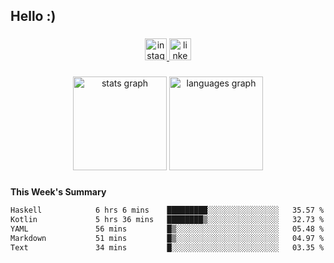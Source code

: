 <h2 align="left">Hello :)</h2>

###

<div align="center">
  <a href="https://www.instagram.com/sebi.klaus/" target="_blank">
    <img src="https://img.shields.io/static/v1?message=Instagram&logo=instagram&label=&color=E4405F&logoColor=white&labelColor=&style=for-the-badge" height="35" alt="instagram logo"  />
  </a>
  <a href="https://www.linkedin.com/in/sebastian-klaus-3aa64720b/" target="_blank">
    <img src="https://img.shields.io/static/v1?message=LinkedIn&logo=linkedin&label=&color=0077B5&logoColor=white&labelColor=&style=for-the-badge" height="35" alt="linkedin logo"  />
  </a>
</div>

###

<div align="center">
  <img src="https://github-readme-stats.vercel.app/api?username=IYourSunshineI&hide_title=false&hide_rank=false&show_icons=true&include_all_commits=true&count_private=true&disable_animations=false&theme=dracula&locale=en&hide_border=false&order=1" height="150" alt="stats graph"  />
  <img src="https://github-readme-stats.vercel.app/api/top-langs?username=IYourSunshineI&locale=en&hide_title=false&layout=compact&card_width=320&langs_count=5&theme=dracula&hide_border=false&order=2" height="150" alt="languages graph"  />
</div>

###

**This Week's Summary**
<!--START_SECTION:waka-->

```txt
Haskell            6 hrs 6 mins    █████████░░░░░░░░░░░░░░░░   35.57 %
Kotlin             5 hrs 36 mins   ████████▒░░░░░░░░░░░░░░░░   32.73 %
YAML               56 mins         █▒░░░░░░░░░░░░░░░░░░░░░░░   05.48 %
Markdown           51 mins         █▒░░░░░░░░░░░░░░░░░░░░░░░   04.97 %
Text               34 mins         █░░░░░░░░░░░░░░░░░░░░░░░░   03.35 %
```

<!--END_SECTION:waka-->
